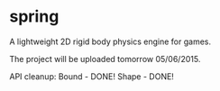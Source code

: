 # spring
A lightweight 2D rigid body physics engine for games.

The project will be uploaded tomorrow 05/06/2015.

API cleanup:
Bound - DONE!
Shape - DONE!
